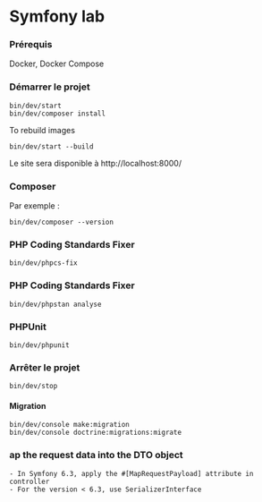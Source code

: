 # Symfony lab

### Prérequis
Docker, Docker Compose

### Démarrer le projet
```shell
bin/dev/start
bin/dev/composer install
```

To rebuild images
```shell
bin/dev/start --build
```
Le site sera disponible à http://localhost:8000/

### Composer
Par exemple :
```shell
bin/dev/composer --version
```
### PHP Coding Standards Fixer
```shell
bin/dev/phpcs-fix
```
### PHP Coding Standards Fixer
```shell
bin/dev/phpstan analyse
```
### PHPUnit
```shell
bin/dev/phpunit
```

### Arrêter le projet
```shell
bin/dev/stop
```

#### Migration
```shell
bin/dev/console make:migration
bin/dev/console doctrine:migrations:migrate
```

### ap the request data into the DTO object
    - In Symfony 6.3, apply the #[MapRequestPayload] attribute in controller
    - For the version < 6.3, use SerializerInterface